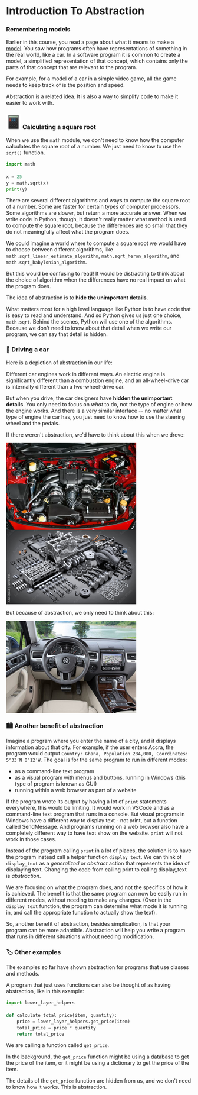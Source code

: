 
# Introduction To Abstraction

### Remembering models

Earlier in this course, you read a page about what it means to make a <a href="/lessons/inheritance-and-error-handling/models.html">model</a>. You saw how programs often have representations of something in the real world, like a car. In a software program it is common to create a model, a simplified representation of that concept, which contains only the parts of that concept that are relevant to the program.

For example, for a model of a car in a simple video game, all the game needs to keep track of is the position and speed.

Abstraction is a related idea. It is also a way to simplify code to make it easier to work with.

### <img src="../../images/midterm/calc.png" width="8%" height="8%" style="border:none, border-width: 0, border: 0; box-shadow: 0px 0px;" /> Calculating a square root

When we use the `math` module, we don't need to know how the computer calculates the square root of a number. We just need to know to use the `sqrt()` function.

```python
import math

x = 25
y = math.sqrt(x)
print(y)
```

There are several different algorithms and ways to compute the square root of a number. Some are faster for certain types of computer processors. Some algorithms are slower, but return a more accurate answer. When we write code in Python, though, it doesn't really matter what method is used to compute the square root, because the differences are so small that they do not meaningfully affect what the program does.

We could imagine a world where to compute a square root we would have to choose between different algorithms, like `math.sqrt_linear_estimate_algorithm`, `math.sqrt_heron_algorithm`, and `math.sqrt_babylonian_algorithm`.

But this would be confusing to read! It would be distracting to think about the choice of algorithm when the differences have no real impact on what the program does.

The idea of abstraction is to **hide the unimportant details**.

What matters most for a high level language like Python is to have code that is easy to read and understand. And so Python gives us just one choice, `math.sqrt`. Behind the scenes, Python will use one of the algorithms. Because we don't need to know about that detail when we write our program, we can say that detail is hidden.

### 🚗 Driving a car

Here is a depiction of abstraction in our life:

Different car engines work in different ways. An electric engine is significantly different than a combustion engine, and an all-wheel-drive car is internally different than a two-wheel-drive car.

But when you drive, the car designers have **hidden the unimportant details**.  You only need to focus on *what* to do, not the type of engine or how the engine works. And there is a very similar interface -- no matter what type of engine the car has, you just need to know how to use the steering wheel and the pedals.

If there weren't abstraction, we'd have to think about this when we drove:

<img align="center" src="../../images/w9/car-abstracted.webp" width="70%" height="70%">
<img align="center" src="../../images/w9/car-engine.jpeg" width="70%" height="70%">

But because of abstraction, we only need to think about this:

<img align="center" src="../../images/w9/car_tablue.jpeg" width="70%" height="70%">



<!-- 
Could potentially add in the future if we explain enough,
Image of a black box - hide the complexity within the box
Video "Abstraction Can Make Your Code Worse"
https://www.youtube.com/watch?v=rQlMtztiAoA -->

### 🏙️️ Another benefit of abstraction


Imagine a program where you enter the name of a city, and it displays information about that city. For example, if the user enters Accra, the program would output `Country: Ghana, Population 284,000, Coordinates: 5°33′N 0°12′W`. The goal is for the same program to run in different modes:

* as a command-line text program
* as a visual program with menus and buttons, running in Windows (this type of program is known as GUI)
* running within a web browser as part of a website

If the program wrote its output by having a lot of `print` statements everywhere, this would be limiting. It would work in VSCode and as a command-line text program that runs in a console. But visual programs in Windows have a different way to display text - not print, but a function called SendMessage. And programs running on a web browser also have a completely different way to have text show on the website. `print` will not work in those cases.

Instead of the program calling `print` in a lot of places, the solution is to have the program instead call a helper function `display_text`. We can think of `display_text` as a *generalized* or *abstract* action that represents the idea of displaying text. Changing the code from calling print to calling display_text is *abstraction*.

We are focusing on what the program does, and not the specifics of how it is achieved. The benefit is that the same program can now be easily run in different modes, without needing to make any changes. (Over in the `display_text` function, the program can determine what mode it is running in, and call the appropriate function to actually show the text).

So, another benefit of abstraction, besides simplication, is that your program can be more adaptible. Abstraction will help you write a program that runs in different situations without needing modification.

### 🏷️	 Other examples

The examples so far have shown abstraction for programs that use classes and methods.

A program that just uses functions can also be thought of as having abstraction, like in this example:

```python
import lower_layer_helpers

def calculate_total_price(item, quantity):
    price = lower_layer_helpers.get_price(item)
    total_price = price * quantity
    return total_price
```

We are calling a function called `get_price`.

In the background, the `get_price` function might be using a database to get the price of the item, or it might be using a dictionary to get the price of the item.

The details of the `get_price` function are hidden from us, and we don't need to know how it works. This is abstraction.




